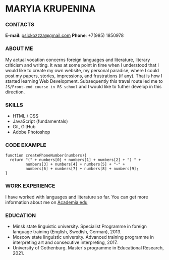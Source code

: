 # MARYIA KRUPENINA

### CONTACTS

**E-mail**: psickozzza@gmail.com
**Phone**: +7(985) 1850978

### ABOUT ME

My actual vocation concerns foreign languages and literature, literary criticism and writing. It was at some point in time when I understood that I would like to create my own website, my personal paradise, where I could post my papers, stories, impressions, and frustrations (if any). That is how I started learning Web Development. Subsequently this travel route led me to `JS/Front-end course in RS school`  and I would like to futher develop in this direction. 

### SKILLS 
- HTML / CSS
- JavaScript (fundamentals)
- Git, GitHub
- Adobe Photoshop 

### CODE EXAMPLE

```
function createPhoneNumber(numbers){
  return "(" + numbers[0] + numbers[1] + numbers[2] + ") " +
         numbers[3] + numbers[4] + numbers[5] + "-" +
         numbers[6] + numbers[7] + numbers[8] + numbers[9];
}
```
### WORK EXPERIENCE

I have worked with languages and literature so far. You can get more information about me on [Academia.edu](https://imli.academia.edu/MaryiaKrupenina)

### EDUCATION

- Minsk state linguistic university. Specialist Programme in foreign language training (English, Swedish, German), 2013.
- Moscow state linguistic university. Advanced training programme in interpreting art and consecutive interpreting, 2017. 
- University of Gothenburg. Master's programme in Educational Research, 2021. 